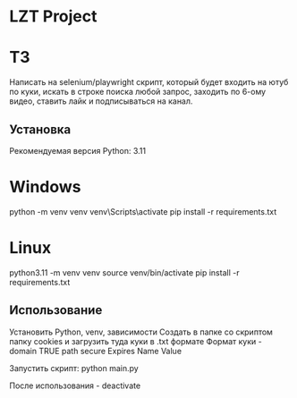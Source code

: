 # LZT Project

# ТЗ
Написать на selenium/playwright скрипт, который будет входить на ютуб по куки, искать в строке поиска любой запрос, заходить по 6-ому видео, ставить лайк и подписываться на канал.


## Установка

Рекомендуемая версия Python: 3.11

# Windows
python -m venv venv
venv\Scripts\activate
pip install -r requirements.txt

# Linux
python3.11 -m venv venv
source venv/bin/activate
pip install -r requirements.txt


## Использование

Установить Python, venv, зависимости
Создать в папке со скриптом папку cookies и загрузить туда куки в .txt формате
Формат куки - domain    TRUE    path    secure  Expires     Name    Value

Запустить скрипт:
python main.py


После использования - deactivate
